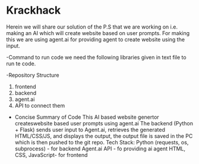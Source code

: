 # Krackhack
Herein we will share our solution of the P.S that we are working on i.e. making an AI which will create website based on user prompts. For making this we are using agent.ai for providing agent to create website using the input.

-Command to run code
we need the following libraries given in text file to run te code.

-Repository Structure
1. frontend
2. backend
3. agent.ai
4. API to connect them
   
- Concise Summary of Code
  This AI based website genertor createswebsite based user prompts using agent.ai
  The backend (Python + Flask) sends user input to Agent.ai, retrieves the generated HTML/CSS/JS, and displays the output, the output file is saved in the PC which is then pushed to the git repo.
  Tech Stack:
Python (requests, os, subprocess) - for backend
Agent.ai API - fo providing ai agent
HTML, CSS, JavaScript- for frontend
